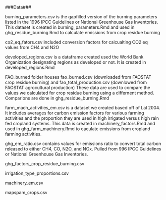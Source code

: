 ###Data###

burning_parameters.csv is the gapfilled version of the burning parameters listed in the 1996 IPCC Guidelines or National Greenhouse Gas Inventories. This dataset is created in burning_parameters.Rmd and used in ghg_residue_burning.Rmd to calculate emissions from crop residue burning

co2_eq_fators.csv included conversion factors for calcualting CO2 eq values from CH4 and N2O

developed_regions.csv is a dataframe created used the World Bank Organization designating regions as developed or not. It is created in developed_regions.Rmd

FAO_burned folder houses fao_burned.csv (downloaded from FAOSTAT crop residue burning) and fao_total_production.csv (downlowed from FAOSTAT agrocultural production) These data are used to compare the values we calculated for crop residue burning using a differnent method. Comparions are done in ghg_residue_burning.Rmd

farm_mach_activities_em.csv is a dataset we created based off of Lal 2004. It includes averages for carbon emission factors for various farming activities and the proportion they are used in high irrigated versus high rain fed cropland systems. This data is created in machinery_factors.Rmd and used in ghg_farm_machinery.Rmd to caculate emissions from cropland farming activities. 

ghg_em_ratio.csv contains values for emissions ratio to convert total carbon released to either CH4, CO, N2O, and NOx. Pulled from 996 IPCC Guidelines or National Greenhouse Gas Inventories.

ghg_factors_crop_residue_burning.csv 

irrigation_type_proportions.csv

machinery_em.csv

mapspam_crops.csv